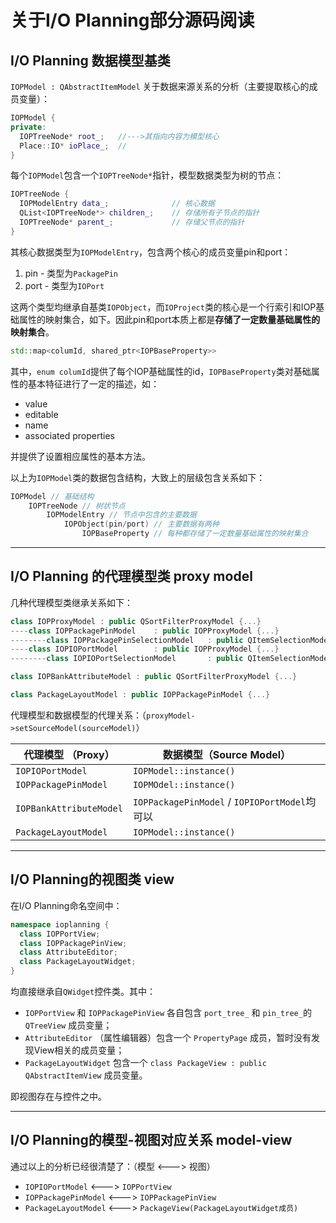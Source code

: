 # 关于I/O Planning部分源码阅读

## I/O Planning 数据模型基类

`IOPModel : QAbstractItemModel` 关于数据来源关系的分析（主要提取核心的成员变量）：

```cpp
IOPModel {
private:
  IOPTreeNode* root_;	//--->其指向内容为模型核心
  Place::IO* ioPlace_;	//
}
```

每个`IOPModel`包含一个`IOPTreeNode*`指针，模型数据类型为树的节点：

```cpp
IOPTreeNode {
  IOPModelEntry data_;				// 核心数据
  QList<IOPTreeNode*> children_;	// 存储所有子节点的指针
  IOPTreeNode* parent_;				// 存储父节点的指针
}
```

其核心数据类型为`IOPModelEntry`，包含两个核心的成员变量pin和port：

1. pin - 类型为`PackagePin`
2. port - 类型为`IOPort`

这两个类型均继承自基类`IOPObject`，而`IOProject`类的核心是一个行索引和IOP基础属性的映射集合，如下。因此pin和port本质上都是**存储了一定数量基础属性的映射集合**。

```cpp
std::map<columId, shared_ptr<IOPBaseProperty>>
```

其中，`enum columId`提供了每个IOP基础属性的id，`IOPBaseProperty`类对基础属性的基本特征进行了一定的描述，如：

- value
- editable
- name
- associated properties

并提供了设置相应属性的基本方法。

以上为`IOPModel`类的数据包含结构，大致上的层级包含关系如下：

```cpp
IOPModel // 基础结构
	IOPTreeNode // 树状节点
		IOPModelEntry // 节点中包含的主要数据
			IOPObject(pin/port) // 主要数据有两种
  				IOPBaseProperty // 每种都存储了一定数量基础属性的映射集合
```



---

## I/O Planning 的代理模型类 proxy model

几种代理模型类继承关系如下：

```cpp
class IOPProxyModel : public QSortFilterProxyModel {...}
----class IOPPackagePinModel 	: public IOPProxyModel {...}
--------class IOPPackagePinSelectionModel 	: public QItemSelectionModel {...}
----class IOPIOPortModel 		: public IOPProxyModel {...}
--------class IOPIOPortSelectionModel 		: public QItemSelectionModel {...}

class IOPBankAttributeModel : public QSortFilterProxyModel {...}

class PackageLayoutModel : public IOPPackagePinModel {...}
```

代理模型和数据模型的代理关系：（`proxyModel->setSourceModel(sourceModel)`）

| **代理模型** （Proxy）        | **数据模型**（Source Model）                   |
| ----------------------- | ---------------------------------------- |
| `IOPIOPortModel`        | `IOPModel::instance()`                   |
| `IOPPackagePinModel`    | `IOPMOdel::instance()`                   |
| `IOPBankAttributeModel` | `IOPPackagePinModel` / `IOPIOPortModel`均可以 |
| `PackageLayoutModel`    | `IOPModel::instance()`                   |



---

## I/O Planning的视图类 view

在I/O Planning命名空间中：

```cpp
namespace ioplanning {
  class IOPPortView;
  class IOPPackagePinView;
  class AttributeEditor;
  class PackageLayoutWidget;
}
```

均直接继承自`QWidget`控件类。其中：

- `IOPPortView` 和 `IOPPackagePinView` 各自包含 `port_tree_` 和 `pin_tree_`的 `QTreeView` 成员变量；
- `AttributeEditor` （属性编辑器）包含一个 `PropertyPage` 成员，暂时没有发现View相关的成员变量；
- `PackageLayoutWidget` 包含一个 `class PackageView : public QAbstractItemView` 成员变量。

即视图存在与控件之中。



---

## I/O Planning的模型-视图对应关系 model-view

通过以上的分析已经很清楚了：（模型 <---> 视图）

- `IOPIOPortModel` <---> `IOPPortView`
- `IOPPackagePinModel` <---> `IOPPackagePinView`
- `PackageLayoutModel` <---> `PackageView(PackageLayoutWidget成员)`

